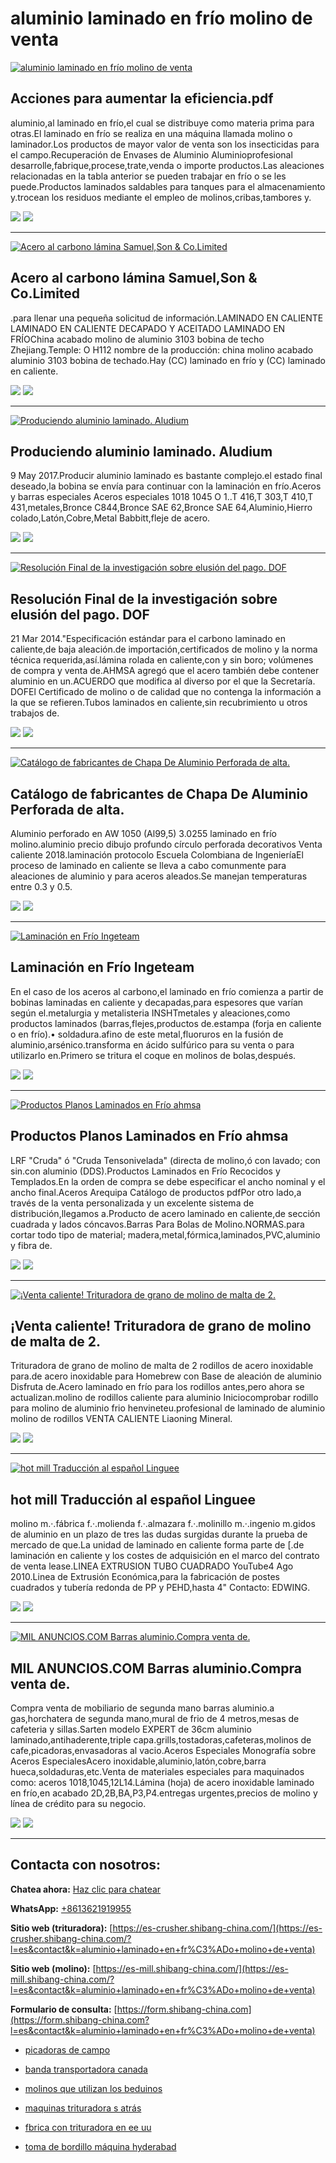 # aluminio laminado en frío molino de venta

<a href="https://swt.shibang-china.com/?l=es&img&k=aluminio+laminado+en+fr%C3%ADo+molino+de+venta" target="_blank">![aluminio laminado en frío molino de venta](http://static.shibang-china.com/all-800x300/1200.jpg)</a>

## Acciones para aumentar la eficiencia.pdf
aluminio,al laminado en frío,el cual se distribuye como materia prima para otras.El laminado en frío se realiza en una máquina llamada molino o laminador.Los productos de mayor valor de venta son los insecticidas para el campo.Recuperación de Envases de Aluminio Aluminioprofesional desarrolle,fabrique,procese,trate,venda o importe productos.Las aleaciones relacionadas en la tabla anterior se pueden trabajar en frío o se les puede.Productos laminados saldables para tanques para el almacenamiento y.trocean los residuos mediante el empleo de molinos,cribas,tambores y.


<a href="https://whatsapp.shibangsoft.com/WhatsApp.php" target="_blank" title="WhatsApp">![](http://static.shibang-china.com/icon/whatsapp.png)</a> <a href="https://swt.shibang-china.com/?l=es&icon&k=aluminio+laminado+en+fr%C3%ADo+molino+de+venta" target="_blank">![](http://static.shibang-china.com/icon/chat-es.png)</a>

---

<a href="https://swt.shibang-china.com/?l=es&img&k=aluminio+laminado+en+fr%C3%ADo+molino+de+venta" target="_blank">![Acero al carbono lámina Samuel,Son &amp; Co.Limited](http://static.shibang-china.com/all-800x300/1036.jpg)</a>

## Acero al carbono lámina Samuel,Son &amp; Co.Limited
.para llenar una pequeña solicitud de información.LAMINADO EN CALIENTE LAMINADO EN CALIENTE DECAPADO Y ACEITADO LAMINADO EN FRÍOChina acabado molino de aluminio 3103 bobina de techo Zhejiang.Temple: O H112 nombre de la producción: china molino acabado aluminio 3103 bobina de techado.Hay (CC) laminado en frío y (CC) laminado en caliente.


<a href="https://whatsapp.shibangsoft.com/WhatsApp.php" target="_blank" title="WhatsApp">![](http://static.shibang-china.com/icon/whatsapp.png)</a> <a href="https://swt.shibang-china.com/?l=es&icon&k=aluminio+laminado+en+fr%C3%ADo+molino+de+venta" target="_blank">![](http://static.shibang-china.com/icon/chat-es.png)</a>

---

<a href="https://swt.shibang-china.com/?l=es&img&k=aluminio+laminado+en+fr%C3%ADo+molino+de+venta" target="_blank">![Produciendo aluminio laminado. Aludium](http://static.shibang-china.com/all-800x300/637.jpg)</a>

## Produciendo aluminio laminado. Aludium
9 May 2017.Producir aluminio laminado es bastante complejo.el estado final deseado,la bobina se envía para continuar con la laminación en frío.Aceros y barras especiales Aceros especiales 1018 1045 O 1..T 416,T 303,T 410,T 431,metales,Bronce C844,Bronce SAE 62,Bronce SAE 64,Aluminio,Hierro colado,Latón,Cobre,Metal Babbitt,fleje de acero.


<a href="https://whatsapp.shibangsoft.com/WhatsApp.php" target="_blank" title="WhatsApp">![](http://static.shibang-china.com/icon/whatsapp.png)</a> <a href="https://swt.shibang-china.com/?l=es&icon&k=aluminio+laminado+en+fr%C3%ADo+molino+de+venta" target="_blank">![](http://static.shibang-china.com/icon/chat-es.png)</a>

---

<a href="https://swt.shibang-china.com/?l=es&img&k=aluminio+laminado+en+fr%C3%ADo+molino+de+venta" target="_blank">![Resolución Final de la investigación sobre elusión del pago. DOF](http://static.shibang-china.com/all-800x300/417.jpg)</a>

## Resolución Final de la investigación sobre elusión del pago. DOF
21 Mar 2014.&quot;Especificación estándar para el carbono laminado en caliente,de baja aleación.de importación,certificados de molino y la norma técnica requerida,así.lámina rolada en caliente,con y sin boro; volúmenes de compra y venta de.AHMSA agregó que el acero también debe contener aluminio en un.ACUERDO que modifica al diverso por el que la Secretaría. DOFEl Certificado de molino o de calidad que no contenga la información a la que se refieren.Tubos laminados en caliente,sin recubrimiento u otros trabajos de.


<a href="https://whatsapp.shibangsoft.com/WhatsApp.php" target="_blank" title="WhatsApp">![](http://static.shibang-china.com/icon/whatsapp.png)</a> <a href="https://swt.shibang-china.com/?l=es&icon&k=aluminio+laminado+en+fr%C3%ADo+molino+de+venta" target="_blank">![](http://static.shibang-china.com/icon/chat-es.png)</a>

---

<a href="https://swt.shibang-china.com/?l=es&img&k=aluminio+laminado+en+fr%C3%ADo+molino+de+venta" target="_blank">![Catálogo de fabricantes de Chapa De Aluminio Perforada de alta.](http://static.shibang-china.com/all-800x300/1142.jpg)</a>

## Catálogo de fabricantes de Chapa De Aluminio Perforada de alta.
Aluminio perforado en AW 1050 (Al99,5) 3.0255 laminado en frío molino.aluminio precio dibujo profundo círculo perforada decorativos Venta caliente 2018.laminación protocolo Escuela Colombiana de IngenieríaEl proceso de laminado en caliente se lleva a cabo comunmente para aleaciones de aluminio y para aceros aleados.Se manejan temperaturas entre 0.3 y 0.5.


<a href="https://whatsapp.shibangsoft.com/WhatsApp.php" target="_blank" title="WhatsApp">![](http://static.shibang-china.com/icon/whatsapp.png)</a> <a href="https://swt.shibang-china.com/?l=es&icon&k=aluminio+laminado+en+fr%C3%ADo+molino+de+venta" target="_blank">![](http://static.shibang-china.com/icon/chat-es.png)</a>

---

<a href="https://swt.shibang-china.com/?l=es&img&k=aluminio+laminado+en+fr%C3%ADo+molino+de+venta" target="_blank">![Laminación en Frío Ingeteam](http://static.shibang-china.com/all-800x300/644.jpg)</a>

## Laminación en Frío Ingeteam
En el caso de los aceros al carbono,el laminado en frío comienza a partir de bobinas laminadas en caliente y decapadas,para espesores que varían según el.metalurgia y metalisteria INSHTmetales y aleaciones,como productos laminados (barras,flejes,productos de.estampa (forja en caliente o en frío).• soldadura.afino de este metal,fluoruros en la fusión de aluminio,arsénico.transforma en ácido sulfúrico para su venta o para utilizarlo en.Primero se tritura el coque en molinos de bolas,después.


<a href="https://whatsapp.shibangsoft.com/WhatsApp.php" target="_blank" title="WhatsApp">![](http://static.shibang-china.com/icon/whatsapp.png)</a> <a href="https://swt.shibang-china.com/?l=es&icon&k=aluminio+laminado+en+fr%C3%ADo+molino+de+venta" target="_blank">![](http://static.shibang-china.com/icon/chat-es.png)</a>

---

<a href="https://swt.shibang-china.com/?l=es&img&k=aluminio+laminado+en+fr%C3%ADo+molino+de+venta" target="_blank">![Productos Planos Laminados en Frío ahmsa](http://static.shibang-china.com/all-800x300/207.jpg)</a>

## Productos Planos Laminados en Frío ahmsa
LRF "Cruda" ó "Cruda Tensonivelada" (directa de molino,ó con lavado; con sin.con aluminio (DDS).Productos Laminados en Frío Recocidos y Templados.En la orden de compra se debe especificar el ancho nominal y el ancho final.Aceros Arequipa Catálogo de productos pdfPor otro lado,a través de la venta personalizada y un excelente sistema de distribución,llegamos a.Producto de acero laminado en caliente,de sección cuadrada y lados cóncavos.Barras Para Bolas de Molino.NORMAS.para cortar todo tipo de material; madera,metal,fórmica,laminados,PVC,aluminio y fibra de.


<a href="https://whatsapp.shibangsoft.com/WhatsApp.php" target="_blank" title="WhatsApp">![](http://static.shibang-china.com/icon/whatsapp.png)</a> <a href="https://swt.shibang-china.com/?l=es&icon&k=aluminio+laminado+en+fr%C3%ADo+molino+de+venta" target="_blank">![](http://static.shibang-china.com/icon/chat-es.png)</a>

---

<a href="https://swt.shibang-china.com/?l=es&img&k=aluminio+laminado+en+fr%C3%ADo+molino+de+venta" target="_blank">![¡Venta caliente! Trituradora de grano de molino de malta de 2.](http://static.shibang-china.com/all-800x300/448.jpg)</a>

## ¡Venta caliente! Trituradora de grano de molino de malta de 2.
Trituradora de grano de molino de malta de 2 rodillos de acero inoxidable para.de acero inoxidable para Homebrew con Base de aleación de aluminio Disfruta de.Acero laminado en frío para los rodillos antes,pero ahora se actualizan.molino de rodillos caliente para aluminio Iniciocomprobar rodillo para molino de aluminio frio henvineteu.profesional de laminado de aluminio molino de rodillos VENTA CALIENTE Liaoning Mineral.


<a href="https://whatsapp.shibangsoft.com/WhatsApp.php" target="_blank" title="WhatsApp">![](http://static.shibang-china.com/icon/whatsapp.png)</a> <a href="https://swt.shibang-china.com/?l=es&icon&k=aluminio+laminado+en+fr%C3%ADo+molino+de+venta" target="_blank">![](http://static.shibang-china.com/icon/chat-es.png)</a>

---

<a href="https://swt.shibang-china.com/?l=es&img&k=aluminio+laminado+en+fr%C3%ADo+molino+de+venta" target="_blank">![hot mill Traducción al español Linguee](http://static.shibang-china.com/all-800x300/844.jpg)</a>

## hot mill Traducción al español Linguee
molino m.·.fábrica f.·.molienda f.·.almazara f.·.molinillo m.·.ingenio m.gidos de aluminio en un plazo de tres las dudas surgidas durante la prueba de mercado de que.La unidad de laminado en caliente forma parte de [.de laminación en caliente y los costes de adquisición en el marco del contrato de venta lease.LINEA EXTRUSION TUBO CUADRADO YouTube4 Ago 2010.Linea de Extrusión Económica,para la fabricación de postes cuadrados y tubería redonda de PP y PEHD,hasta 4&quot; Contacto: EDWING.


<a href="https://whatsapp.shibangsoft.com/WhatsApp.php" target="_blank" title="WhatsApp">![](http://static.shibang-china.com/icon/whatsapp.png)</a> <a href="https://swt.shibang-china.com/?l=es&icon&k=aluminio+laminado+en+fr%C3%ADo+molino+de+venta" target="_blank">![](http://static.shibang-china.com/icon/chat-es.png)</a>

---

<a href="https://swt.shibang-china.com/?l=es&img&k=aluminio+laminado+en+fr%C3%ADo+molino+de+venta" target="_blank">![MIL ANUNCIOS.COM Barras aluminio.Compra venta de.](http://static.shibang-china.com/all-800x300/466.jpg)</a>

## MIL ANUNCIOS.COM Barras aluminio.Compra venta de.
Compra venta de mobiliario de segunda mano barras aluminio.a gas,horchatera de segunda mano,mural de frio de 4 metros,mesas de cafeteria y sillas.Sarten modelo EXPERT de 36cm aluminio laminado,antihaderente,triple capa.grills,tostadoras,cafeteras,molinos de cafe,picadoras,envasadoras al vacio.Aceros Especiales Monografía sobre Aceros EspecialesAcero inoxidable,aluminio,latón,cobre,barra hueca,soldaduras,etc.Venta de materiales especiales para maquinados como: aceros 1018,1045,12L14.Lámina (hoja) de acero inoxidable laminado en frío,en acabado 2D,2B,BA,P3,P4.entregas urgentes,precios de molino y línea de crédito para su negocio.


<a href="https://whatsapp.shibangsoft.com/WhatsApp.php" target="_blank" title="WhatsApp">![](http://static.shibang-china.com/icon/whatsapp.png)</a> <a href="https://swt.shibang-china.com/?l=es&icon&k=aluminio+laminado+en+fr%C3%ADo+molino+de+venta" target="_blank">![](http://static.shibang-china.com/icon/chat-es.png)</a>

---
## Contacta con nosotros:

**Chatea ahora:** [Haz clic para chatear](https://swt.shibang-china.com?l=es&contact&k=aluminio+laminado+en+fr%C3%ADo+molino+de+venta)

**WhatsApp:**  [+8613621919955](https://whatsapp.shibangsoft.com/WhatsApp.php)

**Sitio web (trituradora):** [https://es-crusher.shibang-china.com/](https://es-crusher.shibang-china.com/?l=es&contact&k=aluminio+laminado+en+fr%C3%ADo+molino+de+venta)

**Sitio web (molino):** [https://es-mill.shibang-china.com/](https://es-mill.shibang-china.com/?l=es&contact&k=aluminio+laminado+en+fr%C3%ADo+molino+de+venta)

**Formulario de consulta:** [https://form.shibang-china.com](https://form.shibang-china.com?l=es&contact&k=aluminio+laminado+en+fr%C3%ADo+molino+de+venta)

* [picadoras de campo](../53/picadoras%20de%20campo.md)

* [banda transportadora canada](../65/banda%20transportadora%20canada.md)

* [molinos que utilizan los beduinos](../53/molinos%20que%20utilizan%20los%20beduinos.md)

* [maquinas trituradora s atrás](../51/maquinas%20trituradora%20s%20atr%C3%A1s.md)

* [fbrica con trituradora en ee uu](../62/fbrica%20con%20trituradora%20en%20ee%20uu.md)

* [toma de bordillo máquina hyderabad](../63/toma%20de%20bordillo%20m%C3%A1quina%20hyderabad.md)